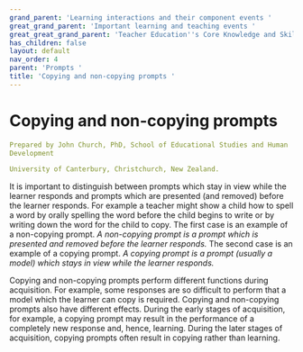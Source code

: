 ```yaml
---
grand_parent: 'Learning interactions and their component events '
great_grand_parent: 'Important learning and teaching events '
great_great_grand_parent: 'Teacher Education''s Core Knowledge and Skills.'
has_children: false
layout: default
nav_order: 4
parent: 'Prompts '
title: 'Copying and non-copying prompts '
---
```

# Copying and non-copying prompts


```yaml
Prepared by John Church, PhD, School of Educational Studies and Human
Development

University of Canterbury, Christchurch, New Zealand.
```


It is important to distinguish between prompts which stay in view while
the learner responds and prompts which are presented (and removed)
before the learner responds. For example a teacher might show a child
how to spell a word by orally spelling the word before the child begins
to write or by writing down the word for the child to copy. The first
case is an example of a non-copying prompt. *A non-copying prompt is a
prompt which is presented and removed before the learner responds.* The
second case is an example of a copying prompt. *A copying prompt is a
prompt (usually a model) which stays in view while the learner
responds.*

Copying and non-copying prompts perform different functions during
acquisition. For example, some responses are so difficult to perform
that a model which the learner can copy is required. Copying and
non-copying prompts also have different effects. During the early stages
of acquisition, for example, a copying prompt may result in the
performance of a completely new response and, hence, learning. During
the later stages of acquisition, copying prompts often result in copying
rather than learning.
